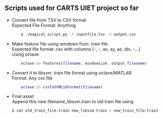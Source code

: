 Scripts used for CARTS UIET project so far
------------------------------------------

* Convert file from TSV to CSV format  
  Expected File Format: Anything  
  ```bash
      $ ./magical_script.py -f inputfile.tsv -o output.csv
  ```


* Make feature file using windows from .train file  
  Expected file format: csv with columns [-, -, ax, ay, az, idx, -...]  
  Using octave  
  ```matlab
      octave:1> features(filename, windowsize, output_filename)
  ```

* Convert it to libsvm .train file format using octave/MATLAB  
  Format: Any csv file  
  ```matlab
      octave:1> csvToSVMLibFormat(filename)
  ```

* Final asset  
  Append this new filename_libsvm.train to old train file using  
  ```bash
  $ cat old_train_file.train new_libsvm.train > new_train_file.train
  ```
